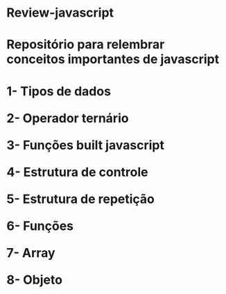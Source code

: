 # Review-javascript
<h1>Repositório para relembrar conceitos importantes de javascript<h1/>
<p>1- Tipos de dados<p/>
<p>2- Operador ternário<p/>
<p>3- Funções built javascript<p/>
<p>4- Estrutura de controle<p/>
<p>5- Estrutura de repetição<p/>
<p>6- Funções</p>
<p>7- Array</p>
<p>8- Objeto</p>

